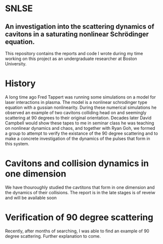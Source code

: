 # SNLSE
## An investigation into the scattering dynamics of cavitons in a saturating nonlinear Schrödinger equation.
This repository contains the reports and code I wrote during my time working on this project as an undergraduate researcher at Boston University.

# History
A long time ago Fred Tappert was running some simulations on a model for laser interactions in plasma. The model
is a nonlinear schrodinger type equation with a gussian nonlinearity. During these numerical simulations he observed an example of two cavitons colliding head on and seemingly scattering at 90 degrees to their original orientation.
Decades later David Campbell would show these tapes to me in seminar class he was teaching on nonlinear dynamics and chaos, and together with Ryan Goh, we formed a group to attempt to verify the existance of the 90 degree scattering and to make a concrete investigation of the dynamics of the pulses that form in this system.
# Cavitons and collision dynamics in one dimension
We have thouroughly studied the cavtitons that form in one dimension and the dynamics of their collisions. The report is in the late stages is of reveiw and will be available soon

# Verification of 90 degree scattering
Recently, after months of searching, I was able to find an example of 90 degree scattering. Further explanation to come.
